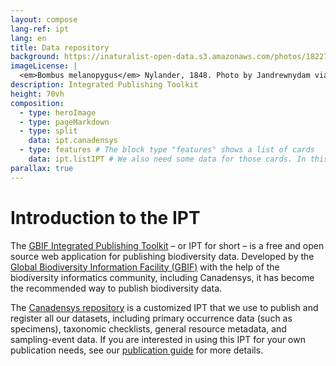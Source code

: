 ```yaml
---
layout: compose
lang-ref: ipt
lang: en
title: Data repository
background: https://inaturalist-open-data.s3.amazonaws.com/photos/182276315/original.jpg
imageLicense: |
  <em>Bombus melanopygus</em> Nylander, 1848. Photo by Jandrewnydam via [iNaturalist](https://www.gbif.org/occurrence/3712546723)
description: Integrated Publishing Toolkit 
height: 70vh
composition:
  - type: heroImage
  - type: pageMarkdown
  - type: split
    data: ipt.canadensys
  - type: features # The block type "features" shows a list of cards
    data: ipt.listIPT # We also need some data for those cards. In this case we refer to a yaml file in the _data folder.
parallax: true 
---
```


# Introduction to the IPT 


The [GBIF Integrated Publishing Toolkit](https://github.com/gbif/ipt) – or IPT for short – is a free and open source web application for publishing biodiversity data. Developed by the [Global Biodiversity Information Facility (GBIF)](https://www.gbif.org/) with the help of the biodiversity informatics community, including Canadensys, it has become the recommended way to publish biodiversity data.

The [Canadensys repository](https://data.canadensys.net/ipt/) is a customized IPT that we use to publish and register all our datasets, including primary occurrence data (such as specimens), taxonomic checklists, general resource metadata, and sampling-event data. If you are interested in using this IPT for your own publication needs, see our [publication guide](https://canadensys.hp.gbif-staging.org/publish/7-step-guide/) for more details.
